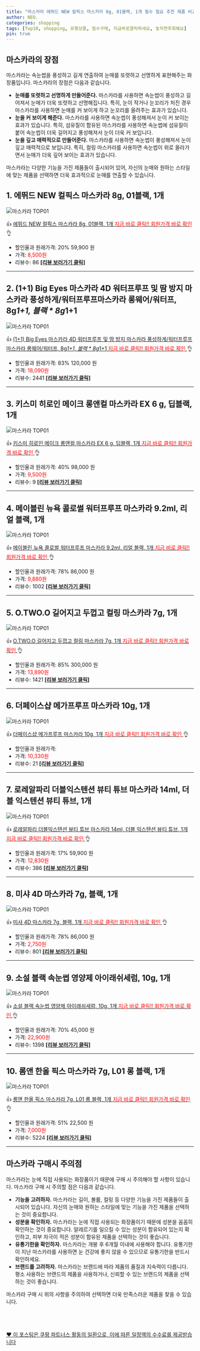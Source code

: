 ```yaml
---
title: "마스카라 에뛰드 NEW 컬픽스 마스카라 8g, 01블랙, 1개 필수 필요 추천 제품 비교 최저 가격 비교 장점 구매 후기 구매평"
author: NEO.
categories: shopping
tags: [Top10, shopping, 유행상품, 필수구매, 지금바로클릭하세요, 놓치면후회해요]
pin: true
---
```

## 마스카라의 장점

마스카라는 속눈썹을 풍성하고 길게 연출하여 눈매를 또렷하고 선명하게 표현해주는 화장품입니다. 마스카라의 장점은 다음과 같습니다.

* **눈매를 또렷하고 선명하게 만들어준다.** 마스카라를 사용하면 속눈썹이 풍성하고 길어져서 눈매가 더욱 또렷하고 선명해집니다. 특히, 눈이 작거나 눈꼬리가 처진 경우 마스카라를 사용하면 눈매를 커 보이게 하고 눈꼬리를 올려주는 효과가 있습니다.
* **눈을 커 보이게 해준다.** 마스카라를 사용하면 속눈썹이 풍성해져서 눈이 커 보이는 효과가 있습니다. 특히, 섬유질이 함유된 마스카라를 사용하면 속눈썹에 섬유질이 붙어 속눈썹이 더욱 길어지고 풍성해져서 눈이 더욱 커 보입니다.
* **눈을 깊고 매력적으로 만들어준다.** 마스카라를 사용하면 속눈썹이 풍성해져서 눈이 깊고 매력적으로 보입니다. 특히, 컬링 마스카라를 사용하면 속눈썹이 위로 올라가면서 눈매가 더욱 깊어 보이는 효과가 있습니다.

마스카라는 다양한 기능을 가진 제품들이 출시되어 있어, 자신의 눈매와 원하는 스타일에 맞는 제품을 선택하면 더욱 효과적으로 눈매를 연출할 수 있습니다.

   

## 1. 에뛰드 NEW 컬픽스 마스카라 8g, 01블랙, 1개

![마스카라 TOP01](https://thumbnail7.coupangcdn.com/thumbnails/remote/490x490ex/image/retail/images/6536202082005422-f0fb6a9e-f9f0-4307-9195-09071150b088.jpg)


👍 [에뛰드 NEW 컬픽스 마스카라 8g, 01블랙, 1개 <font color=red> 지금 바로 클릭!! 회원가격 바로 확인 </font> ](https://link.coupang.com/re/AFFSDP?lptag=AF3617701&subid=GithubCoopas&pageKey=5790283373&traceid=V0-153&itemId=9897417272&vendorItemId=77180773696) 👌 


- 할인율과 원래가격: 20%  59,900   원
- 가격: <span style='color:red'>8,500원</span>
- 리뷰수: 86  [**[리뷰 보러가기 클릭]**](https://link.coupang.com/re/AFFSDP?lptag=AF3617701&subid=GithubCoopas&pageKey=5790283373&traceid=V0-153&itemId=9897417272&vendorItemId=77180773696)

---


   

## 2. (1+1) Big Eyes 마스카라 4D 워터프루프 및 땀 방지 마스카라 풍성하게/워터프루프마스카라 롱웨어/워터프, 8g*1+1, 블랙 * 8g*1+1

![마스카라 TOP01](https://thumbnail6.coupangcdn.com/thumbnails/remote/490x490ex/image/vendor_inventory/69b9/bf60a0577c2038ef50e2dad8413155a8e7a732553bffc2afe63b7ecb9da9.png)


👍 [(1+1) Big Eyes 마스카라 4D 워터프루프 및 땀 방지 마스카라 풍성하게/워터프루프마스카라 롱웨어/워터프, 8g*1+1, 블랙 * 8g*1+1 <font color=red> 지금 바로 클릭!! 회원가격 바로 확인 </font> ](https://link.coupang.com/re/AFFSDP?lptag=AF3617701&subid=GithubCoopas&pageKey=6809972668&traceid=V0-153&itemId=16106668155&vendorItemId=83303837841) 👌 


- 할인율과 원래가격: 83%  120,000   원
- 가격: <span style='color:red'>18,090원</span>
- 리뷰수: 2441  [**[리뷰 보러가기 클릭]**](https://link.coupang.com/re/AFFSDP?lptag=AF3617701&subid=GithubCoopas&pageKey=6809972668&traceid=V0-153&itemId=16106668155&vendorItemId=83303837841)

---


   

## 3. 키스미 히로인 메이크 롱앤컬 마스카라 EX 6 g, 딥블랙, 1개

![마스카라 TOP01](https://thumbnail7.coupangcdn.com/thumbnails/remote/490x490ex/image/retail/images/8833881067104397-6eb93eac-5d02-453d-9268-6367410dc5cc.jpg)


👍 [키스미 히로인 메이크 롱앤컬 마스카라 EX 6 g, 딥블랙, 1개 <font color=red> 지금 바로 클릭!! 회원가격 바로 확인 </font> ](https://link.coupang.com/re/AFFSDP?lptag=AF3617701&subid=GithubCoopas&pageKey=1067325796&traceid=V0-153&itemId=4028312&vendorItemId=3004833323) 👌 


- 할인율과 원래가격: 40%  98,000   원
- 가격: <span style='color:red'>9,500원</span>
- 리뷰수: 9  [**[리뷰 보러가기 클릭]**](https://link.coupang.com/re/AFFSDP?lptag=AF3617701&subid=GithubCoopas&pageKey=1067325796&traceid=V0-153&itemId=4028312&vendorItemId=3004833323)

---


   

## 4. 메이블린 뉴욕 콜로썰 워터프루프 마스카라 9.2ml, 리얼 블랙, 1개

![마스카라 TOP01](https://thumbnail10.coupangcdn.com/thumbnails/remote/490x490ex/image/retail/images/5886009321522980-dd222c91-8c99-45f9-be18-b69876031c1d.jpg)


👍 [메이블린 뉴욕 콜로썰 워터프루프 마스카라 9.2ml, 리얼 블랙, 1개 <font color=red> 지금 바로 클릭!! 회원가격 바로 확인 </font> ](https://link.coupang.com/re/AFFSDP?lptag=AF3617701&subid=GithubCoopas&pageKey=209550&traceid=V0-153&itemId=7657920311&vendorItemId=3000312081) 👌 


- 할인율과 원래가격: 78%  86,000   원
- 가격: <span style='color:red'>9,880원</span>
- 리뷰수: 1002  [**[리뷰 보러가기 클릭]**](https://link.coupang.com/re/AFFSDP?lptag=AF3617701&subid=GithubCoopas&pageKey=209550&traceid=V0-153&itemId=7657920311&vendorItemId=3000312081)

---


   

## 5. O.TWO.O 길어지고 두껍고 컬링 마스카라 7g, 1개

![마스카라 TOP01](https://thumbnail6.coupangcdn.com/thumbnails/remote/490x490ex/image/vendor_inventory/db9a/d270d1f72ccc715fa6c743701c9d9e9175e2596f342cbf76e5c965567427.jpg)


👍 [O.TWO.O 길어지고 두껍고 컬링 마스카라 7g, 1개 <font color=red> 지금 바로 클릭!! 회원가격 바로 확인 </font> ](https://link.coupang.com/re/AFFSDP?lptag=AF3617701&subid=GithubCoopas&pageKey=7667276546&traceid=V0-153&itemId=20443615125&vendorItemId=87524230167) 👌 


- 할인율과 원래가격: 85%  300,000   원
- 가격: <span style='color:red'>13,890원</span>
- 리뷰수: 1421  [**[리뷰 보러가기 클릭]**](https://link.coupang.com/re/AFFSDP?lptag=AF3617701&subid=GithubCoopas&pageKey=7667276546&traceid=V0-153&itemId=20443615125&vendorItemId=87524230167)

---


   

## 6. 더페이스샵 메가프루프 마스카라 10g, 1개

![마스카라 TOP01](https://thumbnail8.coupangcdn.com/thumbnails/remote/490x490ex/image/vendor_inventory/bdd6/d68bb17885cc47b7a2ce59cb07077489aa09b09ee62224c84aa7c3723037.jpg)


👍 [더페이스샵 메가프루프 마스카라 10g, 1개 <font color=red> 지금 바로 클릭!! 회원가격 바로 확인 </font> ](https://link.coupang.com/re/AFFSDP?lptag=AF3617701&subid=GithubCoopas&pageKey=1380248353&traceid=V0-153&itemId=2414553043&vendorItemId=87760435171) 👌 


- 할인율과 원래가격: 
- 가격: <span style='color:red'>10,330원</span>
- 리뷰수: 21  [**[리뷰 보러가기 클릭]**](https://link.coupang.com/re/AFFSDP?lptag=AF3617701&subid=GithubCoopas&pageKey=1380248353&traceid=V0-153&itemId=2414553043&vendorItemId=87760435171)

---


   

## 7. 로레알파리 더블익스텐션 뷰티 튜브 마스카라 14ml, 더블 익스텐션 뷰티 튜브, 1개

![마스카라 TOP01](https://thumbnail7.coupangcdn.com/thumbnails/remote/490x490ex/image/retail/images/40021711078676-53010559-f8c9-4a73-822c-aedfb1288235.jpg)


👍 [로레알파리 더블익스텐션 뷰티 튜브 마스카라 14ml, 더블 익스텐션 뷰티 튜브, 1개 <font color=red> 지금 바로 클릭!! 회원가격 바로 확인 </font> ](https://link.coupang.com/re/AFFSDP?lptag=AF3617701&subid=GithubCoopas&pageKey=29746&traceid=V0-153&itemId=14107305930&vendorItemId=3000036117) 👌 


- 할인율과 원래가격: 17%  59,900   원
- 가격: <span style='color:red'>12,830원</span>
- 리뷰수: 386  [**[리뷰 보러가기 클릭]**](https://link.coupang.com/re/AFFSDP?lptag=AF3617701&subid=GithubCoopas&pageKey=29746&traceid=V0-153&itemId=14107305930&vendorItemId=3000036117)

---


   

## 8. 미샤 4D 마스카라 7g, 블랙, 1개

![마스카라 TOP01](https://thumbnail6.coupangcdn.com/thumbnails/remote/490x490ex/image/retail/images/1401796047751571-46c22a3f-6049-4b4e-b68b-a81387aad166.jpg)


👍 [미샤 4D 마스카라 7g, 블랙, 1개 <font color=red> 지금 바로 클릭!! 회원가격 바로 확인 </font> ](https://link.coupang.com/re/AFFSDP?lptag=AF3617701&subid=GithubCoopas&pageKey=112291268&traceid=V0-153&itemId=337723204&vendorItemId=3829413099) 👌 


- 할인율과 원래가격: 78%  86,000   원
- 가격: <span style='color:red'>2,750원</span>
- 리뷰수: 801  [**[리뷰 보러가기 클릭]**](https://link.coupang.com/re/AFFSDP?lptag=AF3617701&subid=GithubCoopas&pageKey=112291268&traceid=V0-153&itemId=337723204&vendorItemId=3829413099)

---


   

## 9. 소설 블랙 속눈썹 영양제 아이래쉬세럼, 10g, 1개

![마스카라 TOP01](https://thumbnail7.coupangcdn.com/thumbnails/remote/490x490ex/image/vendor_inventory/c2e4/d49858ab184fdcf2ad694248e3949608cd765ef1c3839038301aa9cf81f8.jpg)


👍 [소설 블랙 속눈썹 영양제 아이래쉬세럼, 10g, 1개 <font color=red> 지금 바로 클릭!! 회원가격 바로 확인 </font> ](https://link.coupang.com/re/AFFSDP?lptag=AF3617701&subid=GithubCoopas&pageKey=7462696000&traceid=V0-153&itemId=19455057827&vendorItemId=87624253311) 👌 


- 할인율과 원래가격: 70%  45,000   원
- 가격: <span style='color:red'>22,900원</span>
- 리뷰수: 1398  [**[리뷰 보러가기 클릭]**](https://link.coupang.com/re/AFFSDP?lptag=AF3617701&subid=GithubCoopas&pageKey=7462696000&traceid=V0-153&itemId=19455057827&vendorItemId=87624253311)

---


   

## 10. 롬앤 한올 픽스 마스카라 7g, L01 롱 블랙, 1개

![마스카라 TOP01](https://thumbnail7.coupangcdn.com/thumbnails/remote/490x490ex/image/retail/images/8843987768332089-42e379e8-9957-493f-a4c7-8382e6fcd3ef.jpg)


👍 [롬앤 한올 픽스 마스카라 7g, L01 롱 블랙, 1개 <font color=red> 지금 바로 클릭!! 회원가격 바로 확인 </font> ](https://link.coupang.com/re/AFFSDP?lptag=AF3617701&subid=GithubCoopas&pageKey=5455561252&traceid=V0-153&itemId=8337413506&vendorItemId=75625233679) 👌 


- 할인율과 원래가격: 51%  22,500   원
- 가격: <span style='color:red'>7,000원</span>
- 리뷰수: 5224  [**[리뷰 보러가기 클릭]**](https://link.coupang.com/re/AFFSDP?lptag=AF3617701&subid=GithubCoopas&pageKey=5455561252&traceid=V0-153&itemId=8337413506&vendorItemId=75625233679)

---
## 마스카라 구매시 주의점

마스카라는 눈에 직접 사용되는 화장품이기 때문에 구매 시 주의해야 할 사항이 있습니다. 마스카라 구매 시 주의할 점은 다음과 같습니다.

* **기능을 고려하자.** 마스카라는 길이, 볼륨, 컬링 등 다양한 기능을 가진 제품들이 출시되어 있습니다. 자신의 눈매와 원하는 스타일에 맞는 기능을 가진 제품을 선택하는 것이 중요합니다.
* **성분을 확인하자.** 마스카라는 눈에 직접 사용되는 화장품이기 때문에 성분을 꼼꼼히 확인하는 것이 중요합니다. 알레르기를 일으킬 수 있는 성분이 함유되어 있는지 확인하고, 피부 자극이 적은 성분이 함유된 제품을 선택하는 것이 좋습니다.
* **유통기한을 확인하자.** 마스카라는 개봉 후 6개월 이내에 사용해야 합니다. 유통기한이 지난 마스카라를 사용하면 눈 건강에 좋지 않을 수 있으므로 유통기한을 반드시 확인하세요.
* **브랜드를 고려하자.** 마스카라는 브랜드에 따라 제품의 품질과 지속력이 다릅니다. 평소 사용하는 브랜드의 제품을 사용하거나, 신뢰할 수 있는 브랜드의 제품을 선택하는 것이 좋습니다.

마스카라 구매 시 위의 사항을 주의하여 선택하면 더욱 만족스러운 제품을 찾을 수 있습니다.<br><br><br><br><br> [ ❤  이 포스팅은 쿠팡 파트너스 활동의 일환으로, 이에 따른 일정액의 수수료를 제공받습니다](https://link.coupang.com/a/bcEFyh)